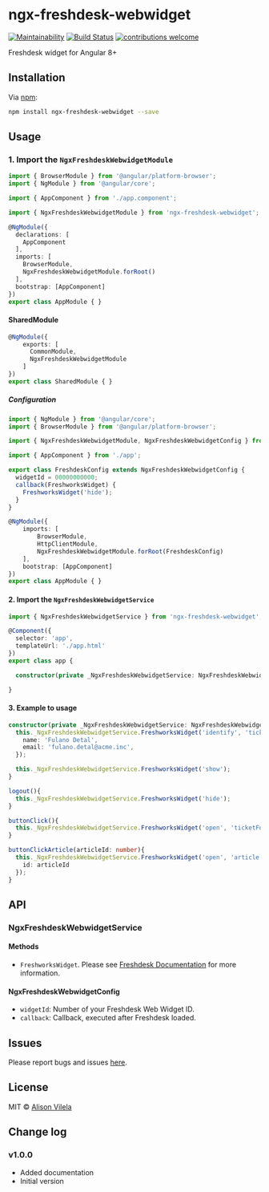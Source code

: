 # ngx-freshdesk-webwidget

[![Maintainability](https://api.codeclimate.com/v1/badges/75bc5877b3bf6939fe44/maintainability)](https://codeclimate.com/github/AlisonVilela/ngx-freshdesk-webwidget/maintainability)
[![Build Status](https://travis-ci.org/AlisonVilela/ngx-freshdesk-webwidget.svg?branch=master)](https://travis-ci.org/AlisonVilela/ngx-freshdesk-webwidget)
[![contributions welcome](https://img.shields.io/badge/contributions-welcome-brightgreen.svg?style=flat)](https://github.com/AlisonVilela/ngx-freshdesk-webwidget/issues)

Freshdesk widget for Angular 8+

## Installation

Via [npm](https://www.npmjs.com/package/ngx-freshdesk-webwidget):

```bash
npm install ngx-freshdesk-webwidget --save
```

## Usage

### 1. Import the `NgxFreshdeskWebwidgetModule`

```ts
import { BrowserModule } from '@angular/platform-browser';
import { NgModule } from '@angular/core';

import { AppComponent } from './app.component';

import { NgxFreshdeskWebwidgetModule } from 'ngx-freshdesk-webwidget';

@NgModule({
  declarations: [
    AppComponent
  ],
  imports: [
    BrowserModule,
    NgxFreshdeskWebwidgetModule.forRoot()
  ],
  bootstrap: [AppComponent]
})
export class AppModule { }
```

#### SharedModule

```ts
@NgModule({
    exports: [
      CommonModule,
      NgxFreshdeskWebwidgetModule
    ]
})
export class SharedModule { }
```

##### Configuration

```ts
import { NgModule } from '@angular/core';
import { BrowserModule } from '@angular/platform-browser';

import { NgxFreshdeskWebwidgetModule, NgxFreshdeskWebwidgetConfig } from 'ngx-freshdesk-webwidget';

import { AppComponent } from './app';

export class FreshdeskConfig extends NgxFreshdeskWebwidgetConfig {
  widgetId = 00000000000;
  callback(FreshworksWidget) {
    FreshworksWidget('hide');
  }
}

@NgModule({
    imports: [
        BrowserModule,
        HttpClientModule,
        NgxFreshdeskWebwidgetModule.forRoot(FreshdeskConfig)
    ],
    bootstrap: [AppComponent]
})
export class AppModule { }
```

#### 2. Import the `NgxFreshdeskWebwidgetService`

```ts
import { NgxFreshdeskWebwidgetService } from 'ngx-freshdesk-webwidget';

@Component({
  selector: 'app',
  templateUrl: './app.html'
})
export class app {

  constructor(private _NgxFreshdeskWebwidgetService: NgxFreshdeskWebwidgetService) { }

}
```

#### 3. Example to usage

```ts
constructor(private _NgxFreshdeskWebwidgetService: NgxFreshdeskWebwidgetService) {
  this._NgxFreshdeskWebwidgetService.FreshworksWidget('identify', 'ticketForm', {
    name: 'Fulano Detal',
    email: 'fulano.detal@acme.inc',
  });

  this._NgxFreshdeskWebwidgetService.FreshworksWidget('show');
}

logout(){
  this._NgxFreshdeskWebwidgetService.FreshworksWidget('hide');
}
```

```ts
buttonClick(){
  this._NgxFreshdeskWebwidgetService.FreshworksWidget('open', 'ticketForm');
}
```

```ts
buttonClickArticle(articleId: number){
  this._NgxFreshdeskWebwidgetService.FreshworksWidget('open', 'article', {
    id: articleId
  });
}
```

## API

### NgxFreshdeskWebwidgetService

#### Methods

- `FreshworksWidget`. Please see [Freshdesk Documentation](https://developers.freshdesk.com/widget-api) for more information.

#### NgxFreshdeskWebwidgetConfig

- `widgetId`: Number of your Freshdesk Web Widget ID.
- `callback`: Callback, executed after Freshdesk loaded.

## Issues

Please report bugs and issues [here](https://github.com/AlisonVilela/ngx-freshdesk-webwidget/issues).

## License

MIT © [Alison Vilela](https://github.com/AlisonVilela)

## Change log

### v1.0.0

- Added documentation
- Initial version
